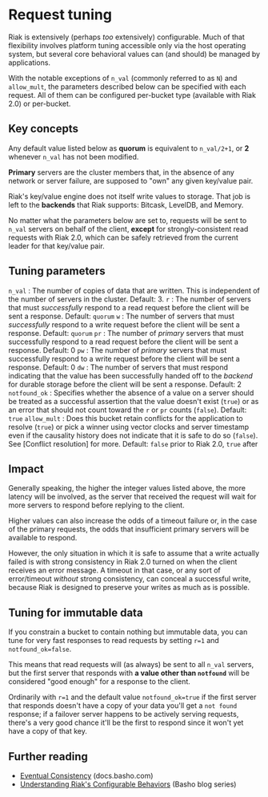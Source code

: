 # Request tuning

Riak is extensively (perhaps *too* extensively) configurable. Much of
that flexibility involves platform tuning accessible only via the host
operating system, but several core behavioral values can (and should)
be managed by applications.

With the notable exceptions of `n_val` (commonly referred to as `N`)
and `allow_mult`, the parameters described below can be specified with
each request. All of them can be configured per-bucket type (available
with Riak 2.0) or per-bucket.

## Key concepts

Any default value listed below as **quorum** is equivalent to
`n_val/2+1`, or **2** whenever `n_val` has not been modified.

**Primary** servers are the cluster members that, in the absence of any
network or server failure, are supposed to "own" any given key/value
pair.

Riak's key/value engine does not itself write values to storage. That
job is left to the **backends** that Riak supports: Bitcask, LevelDB,
and Memory.

No matter what the parameters below are set to, requests will be
sent to `n_val` servers on behalf of the client, **except** for
strongly-consistent read requests with Riak 2.0, which can be safely
retrieved from the current leader for that key/value pair.

## Tuning parameters

`n_val`
:   The number of copies of data that are written. This is independent
of the number of servers in the cluster. Default: 3.
`r`
:   The number of servers that must *successfully* respond to a read
request before the client will be sent a response. Default: `quorum`
`w`
:   The number of servers that must *successfully* respond to a write
request before the client will be sent a response. Default: `quorum`
`pr`
:   The number of *primary* servers that must successfully respond to a read
request before the client will be sent a response. Default: 0
`pw`
:   The number of *primary* servers that must successfully respond to a write
request before the client will be sent a response. Default: 0
`dw`
:   The number of servers that must respond indicating that the value
has been successfully handed off to the *backend* for durable storage
before the client will be sent a response. Default: 2
`notfound_ok`
:   Specifies whether the absence of a value on a server should be
treated as a successful assertion that the value doesn't exist
(`true`) or as an error that should not count toward the `r` or `pr`
counts (`false`). Default: `true`
`allow_mult`
:   Does this bucket retain conflicts for the application to resolve
(`true`) or pick a winner using vector clocks and server timestamp
even if the causality history does not indicate that it is safe to do
so (`false`). See [Conflict resolution] for more. Default: `false`
prior to Riak 2.0, `true` after

## Impact

Generally speaking, the higher the integer values listed above, the
more latency will be involved, as the server that received the request
will wait for more servers to respond before replying to the client.

Higher values can also increase the odds of a timeout failure or, in
the case of the primary requests, the odds that insufficient primary
servers will be available to respond.

However, the only situation in which it is safe to assume that a write
actually failed is with strong consistency in Riak 2.0 turned on when
the client receives an error message. A timeout in that case, or any
sort of error/timeout *without* strong consistency, can conceal a
successful write, because Riak is designed to preserve your writes as
much as is possible.

## Tuning for immutable data

If you constrain a bucket to contain nothing but immutable data, you
can tune for very fast responses to read requests by setting `r=1` and
`notfound_ok=false`.

This means that read requests will (as always) be sent to all `n_val`
servers, but the first server that responds with **a value other than
`notfound`** will be considered "good enough" for a response to the
client.

Ordinarily with `r=1` and the default value `notfound_ok=true` if the
first server that responds doesn't have a copy of your data you'll get
a `not found` response; if a failover server happens to be actively
serving requests, there's a very good chance it'll be the first to
respond since it won't yet have a copy of that key.

## Further reading

* [Eventual Consistency](http://docs.basho.com/riak/latest/theory/concepts/Eventual-Consistency/) (docs.basho.com)
* [Understanding Riak's Configurable Behaviors](http://basho.com/understanding-riaks-configurable-behaviors-part-1/) (Basho blog series)

